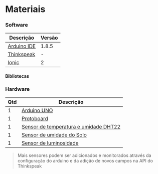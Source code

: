 # Materiais

### Software

Descrição | Versão
------------ | -------------
[Arduino IDE](https://www.arduino.cc/)  |   1.8.5
[Thinkspeak](https://thingspeak.com/)   |   -
[Ionic](https://ionicframework.com/)    |   2 

#### Bibliotecas


### Hardware

Qtd | Descrição
------------ | -------------
1   |   [Arduino UNO](https://www.arduino.cc/)
1   |   [Protoboard](https://www.google.com.br/)
1   |   [Sensor de temperatura e umidade DHT22](https://www.sparkfun.com/datasheets/Sensors/Temperature/DHT22.pdf)
1   |   [Sensor de umidade do Solo](http://www.google.com.br/)
1   |   [Sensor de luminosidade](http://www.google.com.br/)

> Mais sensores podem ser adicionados e monitorados através da configuração do arduino e da adição de novos campos na API do Thinkspeak


